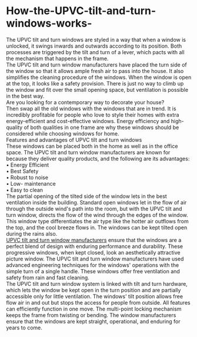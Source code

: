 # How-the-UPVC-tilt-and-turn-windows-works-

The UPVC tilt and turn windows are styled in a way that when a window is unlocked, it swings inwards and outwards according to its position. Both processes are triggered by the tilt and turn of a lever, which pacts with all the mechanism that happens in the frame. <br>
The UPVC tilt and turn window manufacturers have placed the turn side of the window so that it allows ample fresh air to pass into the house. It also simplifies the cleaning procedure of the windows. When the window is open at the top, it looks like a safety provision. There is just no way to climb up the window and fit over the small opening space, but ventilation is possible in the best way. <br>
Are you looking for a contemporary way to decorate your house? <br>
Then swap all the old windows with the windows that are in trend. It is incredibly profitable for people who love to style their homes with extra energy-efficient and cost-effective windows. Energy efficiency and high-quality of both qualities in one frame are why these windows should be considered while choosing windows for home. <br>
Features and advantages of UPVC tilt and turn windows <br>
These windows can be placed both in the home as well as in the office space. The UPVC tilt and turn window manufacturers are known for because they deliver quality products, and the following are its advantages:  <br>
• Energy Efficient <br>
• Best Safety <br>
• Robust to noise <br>
• Low- maintenance <br>
• Easy to clean <br>
The partial opening of the tilted side of the window lets in the best ventilation inside the building. Standard open windows let in the flow of air through the outside wind's path into the room, but with the UPVC tilt and turn window, directs the flow of the wind through the edges of the window. This window type differentiates the air type like the hotter air outflows from the top, and the cool breeze flows in. The windows can be kept tilted open during the rains also. <br>
<a href="http://ecotechupvc.com/casement-system/tilt-and-turn-window/">UPVC tilt and turn window manufacturers</a> ensure that the windows are a perfect blend of design with enduring performance and durability. These progressive windows, when kept closed, look an aesthetically attractive picture window. The UPVC tilt and turn window manufacturers have used advanced engineering techniques for the windows' operations with the simple turn of a single handle. These windows offer free ventilation and safety from rain and fast cleaning. <br>
The UPVC tilt and turn window system is linked with tilt and turn hardware, which lets the window be kept open in the turn position and are partially accessible only for little ventilation. The windows' tilt position allows free flow air in and out but stops the access for people from outside. All features can efficiently function in one move. The multi-point locking mechanism keeps the frame from twisting or bending. The window manufacturers ensure that the windows are kept straight, operational, and enduring for years to come. <br>
